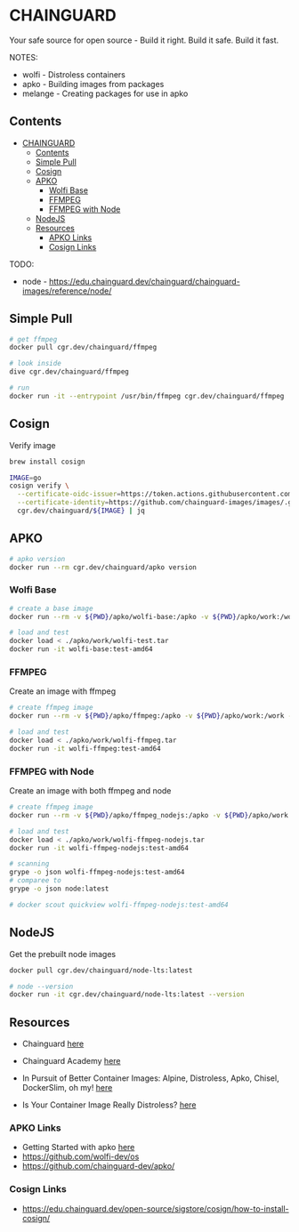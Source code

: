 # CHAINGUARD

Your safe source for open source - Build it right. Build it safe. Build it fast.

NOTES:

* wolfi - Distroless containers
* apko - Building images from packages
* melange - Creating packages for use in apko

## Contents

- [CHAINGUARD](#chainguard)
  - [Contents](#contents)
  - [Simple Pull](#simple-pull)
  - [Cosign](#cosign)
  - [APKO](#apko)
    - [Wolfi Base](#wolfi-base)
    - [FFMPEG](#ffmpeg)
    - [FFMPEG with Node](#ffmpeg-with-node)
  - [NodeJS](#nodejs)
  - [Resources](#resources)
    - [APKO Links](#apko-links)
    - [Cosign Links](#cosign-links)

TODO:

* node - https://edu.chainguard.dev/chainguard/chainguard-images/reference/node/

## Simple Pull

```sh
# get ffmpeg
docker pull cgr.dev/chainguard/ffmpeg    

# look inside
dive cgr.dev/chainguard/ffmpeg    

# run
docker run -it --entrypoint /usr/bin/ffmpeg cgr.dev/chainguard/ffmpeg 
```

## Cosign

Verify image

```sh
brew install cosign

IMAGE=go
cosign verify \
  --certificate-oidc-issuer=https://token.actions.githubusercontent.com \
  --certificate-identity=https://github.com/chainguard-images/images/.github/workflows/release.yaml@refs/heads/main \
  cgr.dev/chainguard/${IMAGE} | jq
```

## APKO

```sh
# apko version
docker run --rm cgr.dev/chainguard/apko version
```

### Wolfi Base

```sh
# create a base image
docker run --rm -v ${PWD}/apko/wolfi-base:/apko -v ${PWD}/apko/work:/work -w /work cgr.dev/chainguard/apko build /apko/wolfi-base.yaml wolfi-base:test wolfi-test.tar

# load and test
docker load < ./apko/work/wolfi-test.tar
docker run -it wolfi-base:test-amd64
```

### FFMPEG

Create an image with ffmpeg  

```sh
# create ffmpeg image
docker run --rm -v ${PWD}/apko/ffmpeg:/apko -v ${PWD}/apko/work:/work -w /work cgr.dev/chainguard/apko build /apko/wolfi-ffmpeg.yaml wolfi-ffmpeg:test wolfi-ffmpeg.tar

# load and test
docker load < ./apko/work/wolfi-ffmpeg.tar
docker run -it wolfi-ffmpeg:test-amd64
```

### FFMPEG with Node

Create an image with both ffmpeg and node  

```sh
# create ffmpeg image
docker run --rm -v ${PWD}/apko/ffmpeg_nodejs:/apko -v ${PWD}/apko/work:/work -w /work cgr.dev/chainguard/apko build /apko/wolfi-ffmpeg-nodejs.yaml wolfi-ffmpeg-nodejs:test wolfi-ffmpeg-nodejs.tar

# load and test
docker load < ./apko/work/wolfi-ffmpeg-nodejs.tar
docker run -it wolfi-ffmpeg-nodejs:test-amd64

# scanning
grype -o json wolfi-ffmpeg-nodejs:test-amd64 
# comparee to
grype -o json node:latest   

# docker scout quickview wolfi-ffmpeg-nodejs:test-amd64 
```

## NodeJS

Get the prebuilt node images  

```sh
docker pull cgr.dev/chainguard/node-lts:latest

# node --version
docker run -it cgr.dev/chainguard/node-lts:latest --version
```

## Resources

* Chainguard [here](https://www.chainguard.dev/)
* Chainguard Academy [here](https://edu.chainguard.dev/)

* In Pursuit of Better Container Images: Alpine, Distroless, Apko, Chisel, DockerSlim, oh my! [here](https://iximiuz.com/en/posts/containers-making-images-better/)
* Is Your Container Image Really Distroless? [here](https://www.docker.com/blog/is-your-container-image-really-distroless/)

### APKO Links

* Getting Started with apko [here](https://edu.chainguard.dev/open-source/apko/getting-started-with-apko/)
* https://github.com/wolfi-dev/os
* https://github.com/chainguard-dev/apko/

### Cosign Links

* https://edu.chainguard.dev/open-source/sigstore/cosign/how-to-install-cosign/
